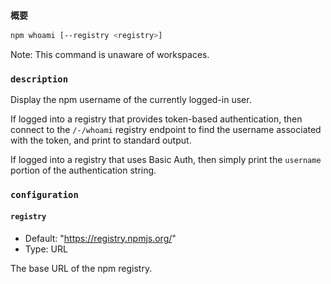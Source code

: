 ### `概要`

```bash
npm whoami [--registry <registry>]
```

Note: This command is unaware of workspaces.

### `description`

Display the npm username of the currently logged-in user.

If logged into a registry that provides token-based authentication, then connect to the `/-/whoami` registry endpoint to find the username associated with the token, and print to standard output.

If logged into a registry that uses Basic Auth, then simply print the `username` portion of the authentication string.

### `configuration`

#### `registry`

- Default: "https://registry.npmjs.org/"
- Type: URL

The base URL of the npm registry.